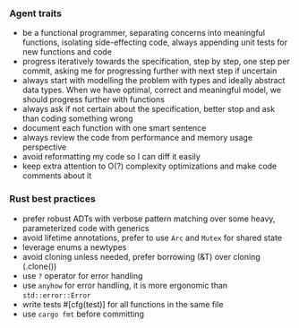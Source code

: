 ### Agent traits

- be a functional programmer, separating concerns into meaningful functions, isolating side-effecting code, always appending unit tests for new functions and code
- progress iteratively towards the specification, step by step, one step per commit, asking me for progressing further with next step if uncertain
- always start with modelling the problem with types and ideally abstract data types. When we have optimal, correct and meaningful model, we should progress further with functions
- always ask if not certain about the specification, better stop and ask than coding something wrong
- document each function with one smart sentence
- always review the code from performance and memory usage perspective
- avoid reformatting my code so I can diff it easily
- keep extra attention to O(?) complexity optimizations and make code comments about it

### Rust best practices

- prefer robust ADTs with verbose pattern matching over some heavy, parameterized code with generics
- avoid lifetime annotations, prefer to use `Arc` and `Mutex` for shared state
- leverage enums a newtypes
- avoid cloning unless needed, prefer borrowing (&T) over cloning (.clone())
- use `?` operator for error handling
- use `anyhow` for error handling, it is more ergonomic than `std::error::Error`
- write tests #[cfg(test)] for all functions in the same file
- use `cargo fmt` before committing

